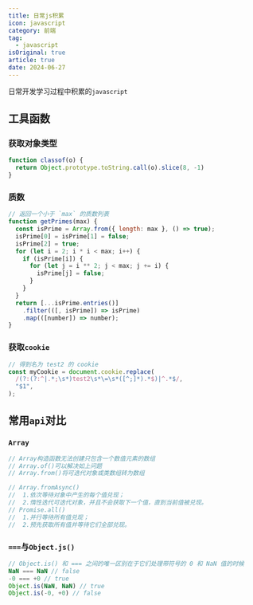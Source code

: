 ```yaml
---
title: 日常js积累
icon: javascript
category: 前端
tag:
  - javascript
isOriginal: true
article: true
date: 2024-06-27
---
```


日常开发学习过程中积累的`javascript`

<!-- more -->

## 工具函数

### 获取对象类型

```js
function classof(o) {
  return Object.prototype.toString.call(o).slice(8, -1)
}
```

### 质数

```js
// 返回一个小于 `max` 的质数列表
function getPrimes(max) {
  const isPrime = Array.from({ length: max }, () => true);
  isPrime[0] = isPrime[1] = false;
  isPrime[2] = true;
  for (let i = 2; i * i < max; i++) {
    if (isPrime[i]) {
      for (let j = i ** 2; j < max; j += i) {
        isPrime[j] = false;
      }
    }
  }
  return [...isPrime.entries()]
    .filter(([, isPrime]) => isPrime)
    .map(([number]) => number);
}
```

### 获取`cookie`

```js
// 得到名为 test2 的 cookie
const myCookie = document.cookie.replace(
  /(?:(?:^|.*;\s*)test2\s*\=\s*([^;]*).*$)|^.*$/,
  "$1",
);

```

## 常用`api`对比

### `Array`
```js
// Array构造函数无法创建只包含一个数值元素的数组
// Array.of()可以解决如上问题
// Array.from()将可迭代对象或类数组转为数组

// Array.fromAsync()
//  1.依次等待对象中产生的每个值兑现；
//  2.惰性迭代可迭代对象，并且不会获取下一个值，直到当前值被兑现。
// Promise.all()
//  1.并行等待所有值兑现；
//  2.预先获取所有值并等待它们全部兑现。
```

### `===`与`Object.js()`

```js
// Object.is() 和 === 之间的唯一区别在于它们处理带符号的 0 和 NaN 值的时候
NaN === NaN // false
-0 === +0 // true
Object.is(NaN, NaN) // true
Object.is(-0, +0) // false
```